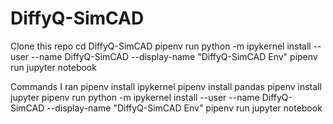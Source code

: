 # DiffyQ-SimCAD

Clone this repo
cd DiffyQ-SimCAD
pipenv run python -m ipykernel install --user --name DiffyQ-SimCAD --display-name "DiffyQ-SimCAD Env"
pipenv run jupyter notebook

Commands I ran
pipenv install ipykernel
pipenv install pandas
pipenv install jupyter
pipenv run python -m ipykernel install --user --name DiffyQ-SimCAD --display-name "DiffyQ-SimCAD Env"
pipenv run jupyter notebook
